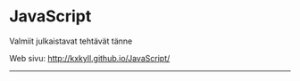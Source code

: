JavaScript
==========

Valmiit julkaistavat tehtävät tänne

Web sivu: http://kxkyll.github.io/JavaScript/


---------------------------------------------

